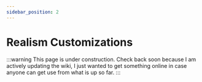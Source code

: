 ```yaml
---
sidebar_position: 2
---
```


# Realism Customizations

:::warning
This page is under construction. Check back soon because I am actively updating the wiki, I just wanted to get something online in case anyone can get use from what is up so far.
:::
